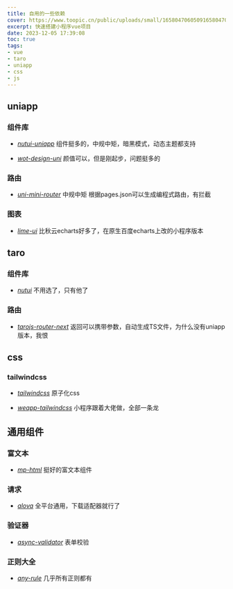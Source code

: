 ```yaml
---
title: 自用的一些依赖
cover: https://www.toopic.cn/public/uploads/small/1658047060509165804706088.png
excerpt: 快速搭建小程序vue项目
date: 2023-12-05 17:39:08
toc: true
tags:
- vue
- taro
- uniapp
- css
- js
---
```


## uniapp

### 组件库

- *[nutui-uniapp](https://www.uniapp-nutui.tech/)* 组件挺多的，中规中矩，暗黑模式，动态主题都支持

- *[wot-design-uni](https://wot-design-uni.netlify.app/)* 颜值可以，但是刚起步，问题挺多的

### 路由

- *[uni-mini-router](https://moonofweisheng.gitee.io/uni-mini-router/)* 中规中矩 根据pages.json可以生成编程式路由，有拦截

### 图表

- *[lime-ui](https://liangei.gitee.io/limeui/#/echart)* 比秋云echarts好多了，在原生百度echarts上改的小程序版本

## taro

### 组件库

- *[nutui](https://nutui.jd.com/#/)* 不用选了，只有他了

### 路由

- *[tarojs-router-next](https://lblblib.gitee.io/tarojs-router-next)* 返回可以携带参数，自动生成TS文件，为什么没有uniapp版本，我恨

## css

### tailwindcss

- *[tailwindcss](https://www.tailwindcss.cn/docs/installation)* 原子化css

- *[weapp-tailwindcss](https://weapp-tw.icebreaker.top/)* 小程序跟着大佬做，全部一条龙

## 通用组件

### 富文本

- *[mp-html](https://jin-yufeng.gitee.io/mp-html/#/)* 挺好的富文本组件

### 请求

- *[alova](https://alova.js.org/zh-CN/)* 全平台通用，下载适配器就行了

### 验证器

- *[async-validator](https://github.com/yiminghe/async-validator)* 表单校验

### 正则大全

- *[any-rule](https://any-rule.vercel.app/)* 几乎所有正则都有